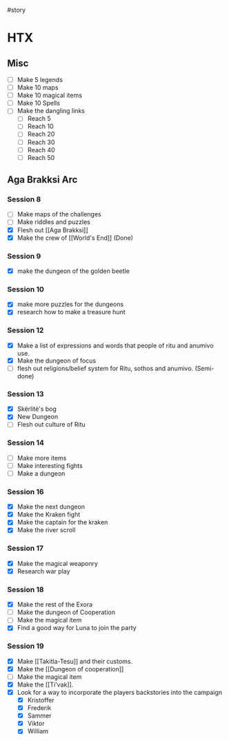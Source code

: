 #story  
# HTX
## Misc
- [ ] Make 5 legends
- [ ] Make 10 maps
- [ ] Make 10 magical items
- [ ] Make 10 Spells
- [ ] Make the dangling links
	- [ ] Reach 5
	- [ ] Reach 10
	- [ ] Reach 20
	- [ ] Reach 30
	- [ ] Reach 40
	- [ ] Reach 50

## Aga Brakksi Arc
### Session 8
- [ ] Make maps of the challenges
- [ ] Make riddles and puzzles
- [x] Flesh out [[Aga Brakksi]]
- [x] Make the crew of [[World's End]] (Done)

### Session 9
- [x] make the dungeon of the golden beetle

### Session 10
- [x] make more puzzles for the dungeons
- [x] research how to make a treasure hunt

### Session 12
 - [x] Make a list of expressions and words that people of ritu and anumivo use.
 - [x] Make the dungeon of focus
 - [ ] flesh out religions/belief system for Ritu, sothos and anumivo. (Semi-done)

### Session 13
- [x] Skërlitë's bog
- [x] New Dungeon
- [ ] Flesh out culture of Ritu

### Session 14
- [ ] Make more items
- [ ] Make interesting fights
- [ ] Make a dungeon
### Session 16
- [x] Make the next dungeon
- [x] Make the Kraken fight
- [x] Make the captain for the kraken
- [x] Make the river scroll
### Session 17
- [x] Make the magical weaponry
- [x] Research war play
### Session 18
- [x] Make the rest of the Exora
- [ ] Make the dungeon of Cooperation
- [ ] Make the magical item
- [x] Find a good way for Luna to join the party

### Session 19
- [x] Make [[Takitla-Tesu]] and their customs.
- [x] Make the [[Dungeon of cooperation]]
- [ ] Make the magical item
- [x] Make the [[Ti'vak]].
- [x] Look for a way to incorporate the players backstories into the campaign
	- [x] Kristoffer
	- [x] Frederik
	- [x] Sammer
	- [x] Viktor
	- [x] William